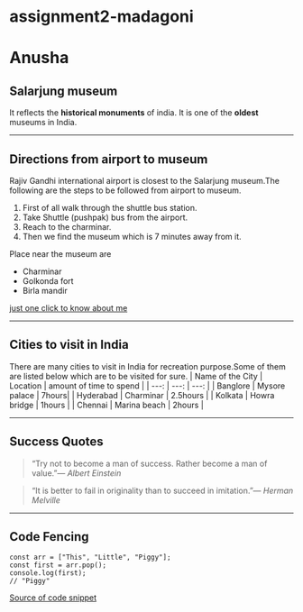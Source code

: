 # assignment2-madagoni
# Anusha
## Salarjung museum<br>

It reflects the **historical monuments** of india.
It is one of the **oldest** museums in India.

*********

## Directions from airport to museum 
Rajiv Gandhi international airport is closest to the Salarjung museum.The following are the steps to be followed from airport to museum.

1. First of all walk through the shuttle bus station.
2. Take  Shuttle (pushpak) bus from the airport.
3. Reach to the charminar.
4. Then we find the museum which is 7 minutes away from it.

Place near the museum are
* Charminar
* Golkonda fort
* Birla mandir

[just one click to know about me](AboutMe.md)

*******

## Cities to visit in India 
There are many cities to visit in India for recreation purpose.Some of them are listed below which are to be visited for sure.
| Name of the City | Location | amount of time to spend |
| ---: | ---: | ---: |
| Banglore | Mysore palace | 7hours|
| Hyderabad | Charminar | 2.5hours |
| Kolkata | Howra bridge | 1hours |
| Chennai | Marina beach | 2hours |

******

## Success Quotes
>“Try not to become a man of success. Rather become a man of value.”― *Albert Einstein*

>“It is better to fail in originality than to succeed in imitation.”― *Herman Melville*

*******

## Code Fencing
```
const arr = ["This", "Little", "Piggy"];
const first = arr.pop();
console.log(first);
// "Piggy"
```
[Source of code snippet](https://css-tricks.com/snippets/javascript/getting-first-and-last-items-in-array-and-splitting-all-the-rest/)




 

